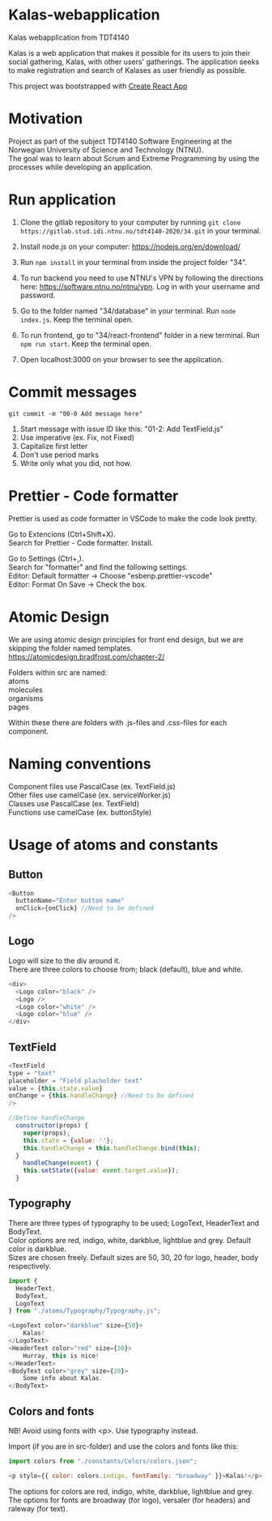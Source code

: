 # Kalas-webapplication
Kalas webapplication from TDT4140

Kalas is a web application that makes it possible for its users to join their social gathering, Kalas, with other users' gatherings.
The application seeks to make registration and search of Kalases as user friendly as possible.

This project was bootstrapped with [Create React App](https://github.com/facebook/create-react-app)

# Motivation

Project as part of the subject TDT4140 Software Engineering at the Norwegian University of Science and Technology (NTNU).  
The goal was to learn about Scrum and Extreme Programming by using the processes while developing an application.

# Run application

1. Clone the gitlab repository to your computer by running `git clone https://gitlab.stud.idi.ntnu.no/tdt4140-2020/34.git` in your terminal.

2. Install node.js on your computer: https://nodejs.org/en/download/

3. Run `npm install` in your terminal from inside the project folder "34".

4. To run backend you need to use NTNU's VPN by following the directions here: https://software.ntnu.no/ntnu/vpn. Log in with your username and password.

5. Go to the folder named "34/database" in your terminal. Run `node index.js`. Keep the terminal open.

6. To run frontend, go to "34/react-frontend" folder in a new terminal. Run `npm run start`. Keep the terminal open.

7. Open localhost:3000 on your browser to see the application.

# Commit messages

`git commit -m "00-0 Add message here"`

1. Start message with issue ID like this: "01-2: Add TextField.js"
2. Use imperative (ex. Fix, not Fixed)
3. Capitalize first letter
4. Don't use period marks
5. Write only what you did, not how.

# Prettier - Code formatter

Prettier is used as code formatter in VSCode to make the code look pretty.

Go to Extencions (Ctrl+Shift+X).  
Search for Prettier - Code formatter. Install.

Go to Settings (Ctrl+,).  
Search for "formatter" and find the following settings.  
Editor: Default formatter -> Choose "esbenp.prettier-vscode"  
Editor: Format On Save -> Check the box.

# Atomic Design

We are using atomic design principles for front end design, but we are skipping the folder named templates.
https://atomicdesign.bradfrost.com/chapter-2/

Folders within src are named:  
atoms  
molecules  
organisms  
pages

Within these there are folders with .js-files and .css-files for each component.

# Naming conventions

Component files use PascalCase (ex. TextField.js)  
Other files use camelCase (ex. serviceWorker.js)  
Classes use PascalCase (ex. TextField)  
Functions use camelCase (ex. buttonStyle)

# Usage of atoms and constants

## Button

```javascript
<Button
  buttonName="Enter button name"
  onClick={onClick} //Need to be defined
/>
```

## Logo

Logo will size to the div around it.  
There are three colors to choose from; black (default), blue and white.

```javascript
<div>
  <Logo color="black" />
  <Logo />
  <Logo color="white" />
  <Logo color="blue" />
</div>
```

## TextField

```javascript
<TextField
type = "text"
placeholder = "Field placholder text"
value = {this.state.value}
onChange = {this.handleChange} //Need to be defined
/>

//Define handleChange
  constructor(props) {
    super(props);
    this.state = {value: ''};
    this.handleChange = this.handleChange.bind(this);
  }
    handleChange(event) {
    this.setState({value: event.target.value});
  }
```

## Typography

There are three types of typography to be used; LogoText, HeaderText and BodyText.  
Color options are red, indigo, white, darkblue, lightblue and grey. Default color is darkblue.  
Sizes are chosen freely. Default sizes are 50, 30, 20 for logo, header, body respectively.

```javascript
import {
  HeaderText,
  BodyText,
  LogoText
} from "./atoms/Typography/Typography.js";

<LogoText color="darkblue" size={50}>
    Kalas!
</LogoText>
<HeaderText color="red" size={30}>
    Hurray, this is nice!
</HeaderText>
<BodyText color="grey" size={20}>
    Some info about Kalas.
</BodyText>
```

## Colors and fonts

NB! Avoid using fonts with &lt;p&gt;. Use typography instead.

Import (if you are in src-folder) and use the colors and fonts like this:

```javascript
import colors from "./constants/Colors/colors.json";

<p style={{ color: colors.indigo, fontFamily: "broadway" }}>Kalas!</p>;
```

The options for colors are red, indigo, white, darkblue, lightblue and grey.  
The options for fonts are broadway (for logo), versaler (for headers) and raleway (for text).

